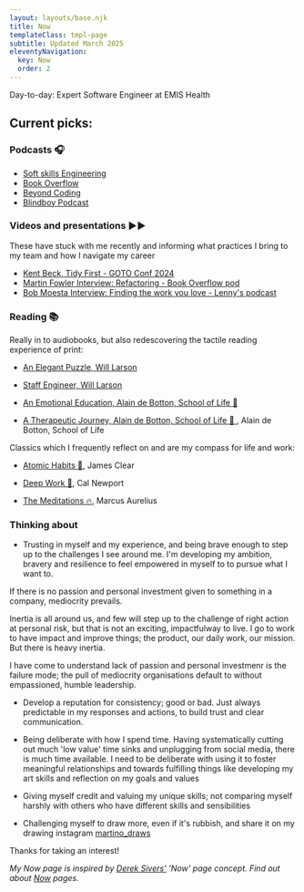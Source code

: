 ```yaml
---
layout: layouts/base.njk
title: Now
templateClass: tmpl-page
subtitle: Updated March 2025
eleventyNavigation:
  key: Now
  order: 2
---
```


Day-to-day: Expert Software Engineer at EMIS Health

## Current picks:

### Podcasts 🎧

- [Soft skills Engineering](https://podcasts.apple.com/us/podcast/soft-skills-engineering/id1091341048?mt=2)
- [Book Overflow](https://www.youtube.com/@BookOverflowPod)
- [Beyond Coding](https://www.youtube.com/c/beyondcoding)
- [Blindboy Podcast](https://shows.acast.com/blindboy)

### Videos and presentations ▶️▶️

These have stuck with me recently and informing what practices I bring to my team and how I navigate my career

- [Kent Beck, Tidy First - GOTO Conf 2024](https://www.youtube.com/watch?v=Saaz6D1azlU)
- [Martin Fowler Interview: Refactoring - Book Overflow pod](https://www.youtube.com/watch?v=oeR6lrTbfIg)
- [Bob Moesta Interview: Finding the work you love - Lenny's podcast](https://www.youtube.com/watch?v=2wypVv9wZtI&list=PL2fLjt2dG0N6unOOF3nHWYGcJJIQR1NKm)

### Reading 📚

Really in to audiobooks, but also redescovering the tactile reading experience of print:

- [An Elegant Puzzle, Will Larson](https://www.amazon.co.uk/Elegant-Puzzle-Systems-Engineering-Management/dp/1732265186)

- [Staff Engineer, Will Larson](https://staffeng.com/book)

- [An Emotional Education, Alain de Botton, School of Life 💭 ](https://www.amazon.co.uk/School-Life-Emotional-Education/dp/B07N94LKT5/ref=tmm_aud_swatch_0?_encoding=UTF8&dib_tag=se&dib=eyJ2IjoiMSJ9.4NVV_b6mr3rTTTCU1uSblXoFkMpX64zKCOLxqgeeOCR3lc8_NA3PhHaBz5pSI-5Dw4lcvv2XgA8k6WM-UBhkUvzCgNn6YBHdYY4H2vtNWaQB5n5XZ5uDHuauAfwJMV2mkcRF4GV1OTpuIzyNG3q1C4SviNUeHj2m6E2xCPBV1C239C3IELtyhxfkvNxfbDdoMKFPi3GXULyRKezOz4XnKxqRJbhTDeLIdTInd3wF5gI.Uk0k0Nw2t89ZegtTezSV9afRK3HKyeyenbHuuKN99Ls&qid=1717782796&sr=1-1)

- [A Therapeutic Journey, Alain de Botton, School of Life 💭 ](https://www.amazon.co.uk/Therapeutic-Journey-Lessons-School-Life/dp/B0C3HPJRVX/ref=sr_1_1?dib=eyJ2IjoiMSJ9.IA-RrzWno2ShpjR7JolKND6Oc27jtVhlvFQuwO7pnRvrQ5lEFxmHDHrr_eq7b6Az6zNe_ggRsVHrgE1oc9B5SHKanljqViQxWTtR06uDYObfTQM-CmjhaOeL_8QjAUWmXxpSwcNhGHLYUoqOKeRWu_0DgeLx-pYYkyrLY1HFprClRKgkGy8bLWbcXOao_7XiRub9ZZV0QhpPHU_NAuJokyRYG6K0nQ0IaLSQLRvzxhk.brADM0Ah6zKMJ1zt5zPjkXcbHtWXY1OdTxzbgLQemKU&dib_tag=se&keywords=Alain+De+Botton&qid=1740612910&s=audible&sr=1-1), Alain de Botton, School of Life

Classics which I frequently reflect on and are my compass for life and work:

- [Atomic Habits 🍬](https://www.amazon.co.uk/Atomic-Habits-Proven-Build-Break/dp/1847941834/ref=sr_1_1_sspa?keywords=atomic+habits&qid=1572385941&sr=8-1-spons&psc=1&spLa=ZW5jcnlwdGVkUXVhbGlmaWVyPUEySVZFWENFUzgySU1PJmVuY3J5cHRlZElkPUEwNzk0NTE0MUdDQ05GNFBCOU5LRSZlbmNyeXB0ZWRBZElkPUEwNzQyODU4MUZSSzJHT0EwRFhNRSZ3aWRnZXROYW1lPXNwX2F0ZiZhY3Rpb249Y2xpY2tSZWRpcmVjdCZkb05vdExvZ0NsaWNrPXRydWU=), James Clear

- [Deep Work 🧠](https://www.amazon.co.uk/Deep-Work-Focused-Success-Distracted/dp/0349411905/ref=sr_1_1?keywords=deep+work&qid=1572385887&sr=8-1), Cal Newport

- [The Meditations 🔥](https://www.amazon.co.uk/Meditations-Penguin-Classics-Marcus-Aurelius/dp/0140449337/ref=sr_1_3?keywords=the+meditations&qid=1572385875&sr=8-3), Marcus Aurelius

### Thinking about

- Trusting in myself and my experience, and being brave enough to step up to the challenges I see around me. I'm developing my ambition, bravery and resilience to feel empowered in myself to to pursue what I want to.

If there is no passion and personal investment given to something in a company, mediocrity prevails.

Inertia is all around us, and few will step up to the challenge of right action at personal risk, but that is not an exciting, impactfulway to live. I go to work to have impact and improve things; the product, our daily work, our mission. But there is heavy inertia.

I have come to understand lack of passion and personal investmenr is the failure mode; the pull of mediocrity organisations default to without empassioned, humble leadership.

- Develop a reputation for consistency; good or bad. Just always predictable in my responses and actions, to build trust and clear communication.

- Being deliberate with how I spend time. Having systematically cutting out much 'low value' time sinks and unplugging from social media, there is much time available. I need to be deliberate with using it to foster meaningful relationships and towards fulfilling things like developing my art skills and reflection on my goals and values

- Giving myself credit and valuing my unique skills; not comparing myself harshly with others who have different skills and sensibilities

- Challenging myself to draw more, even if it's rubbish, and share it on my drawing instagram [martino_draws](https://instagram.com/martino_draws)

Thanks for taking an interest!

_My Now page is inspired by [Derek Sivers'](https://sivers.org/nowff) 'Now' page concept. Find out about [Now](http://nownownow.com/about) pages._
